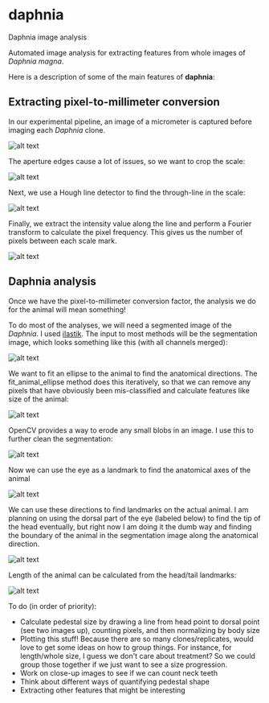 # daphnia
Daphnia image analysis

Automated image analysis for extracting features from whole images of <i>Daphnia magna</i>.

Here is a description of some of the main features of <b>daphnia</b>:

## Extracting pixel-to-millimeter conversion

In our experimental pipeline, an image of a micrometer is captured before imaging each <i>Daphnia</i> clone.

![alt text](https://github.com/awedwards/daphnia/blob/master/media/raw_micro.png)

The aperture edges cause a lot of issues, so we want to crop the scale:

![alt text](https://github.com/awedwards/daphnia/blob/master/media/cropped_micro.png)

Next, we use a Hough line detector to find the through-line in the scale:

![alt text](https://github.com/awedwards/daphnia/blob/master/media/cropped_micro_line_detection.png)

Finally, we extract the intensity value along the line and perform a Fourier transform to calculate the pixel frequency. This gives us the number of pixels between each scale mark.

![alt text](https://github.com/awedwards/daphnia/blob/master/media/pixeltomm.png)


## Daphnia analysis

Once we have the pixel-to-millimeter conversion factor, the analysis we do for the animal will mean something!

To do most of the analyses, we will need a segmented image of the <i>Daphnia</i>. I used [ilastik](https://github.com/ilastik). The input to most methods will be the segmentation image, which looks something like this (with all channels merged):

![alt text](https://github.com/awedwards/daphnia/blob/master/media/segmentation.png)

We want to fit an ellipse to the animal to find the anatomical directions. The fit_animal_ellipse method does this iteratively, so that we can remove any pixels that have obviously been mis-classified and calculate features like size of the animal:

![alt text](https://github.com/awedwards/daphnia/blob/master/media/cleaned_animal_area.png)

OpenCV provides a way to erode any small blobs in an image. I use this to further clean the segmentation:

![alt text](https://github.com/awedwards/daphnia/blob/master/media/cleaned_animal_threshold.png)

Now we can use the eye as a landmark to find the anatomical axes of the animal

![alt text](https://github.com/awedwards/daphnia/blob/master/media/anatomical.png)

We can use these directions to find landmarks on the actual animal. I am planning on using the dorsal part of the eye (labeled below) to find the tip of the head eventually, but right now I am doing it the dumb way and finding the boundary of the animal in the segmentation image along the anatomical direction.

![alt text](https://github.com/awedwards/daphnia/blob/master/media/landmarks.png)

Length of the animal can be calculated from the head/tail landmarks:

![alt text](https://github.com/awedwards/daphnia/blob/master/media/length.png)

To do (in order of priority):
- Calculate pedestal size by drawing a line from head point to dorsal point (see two images up), counting pixels, and then normalizing by body size
- Plotting this stuff! Because there are so many clones/replicates, would love to get some ideas on how to group things. For instance, for length/whole size, I guess we don't care about treatment? So we could group those together if we just want to see a size progression.
- Work on close-up images to see if we can count neck teeth
- Think about different ways of quantifying pedestal shape
- Extracting other features that might be interesting
